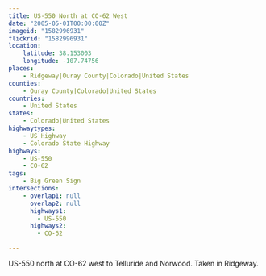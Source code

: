 ```yaml
---
title: US-550 North at CO-62 West
date: "2005-05-01T00:00:00Z"
imageid: "1582996931"
flickrid: "1582996931"
location:
    latitude: 38.153003
    longitude: -107.74756
places:
    - Ridgeway|Ouray County|Colorado|United States
counties:
    - Ouray County|Colorado|United States
countries:
    - United States
states:
    - Colorado|United States
highwaytypes:
    - US Highway
    - Colorado State Highway
highways:
    - US-550
    - CO-62
tags:
    - Big Green Sign
intersections:
    - overlap1: null
      overlap2: null
      highways1:
        - US-550
      highways2:
        - CO-62

---
```

US-550 north at CO-62 west to Telluride and Norwood.  Taken in Ridgeway.